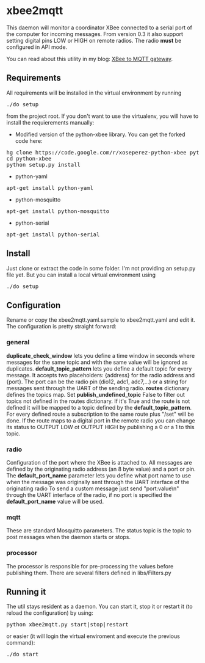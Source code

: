 # xbee2mqtt

This daemon will monitor a coordinator XBee connected to a serial port of the computer for incoming messages.
From version 0.3 it also support setting digital pins LOW or HIGH on remote radios.
The radio **must** be configured in API mode.

You can read about this utility in my blog: [XBee to MQTT gateway](http://tinkerman.eldiariblau.net/xbee-to-mqtt-gateway/ "XBee to MQTT gateway").

## Requirements

All requirements will be installed in the virtual environment by running

<pre>./do setup</pre>

from the project root. If you don't want to use the virtualenv, you will have to install
the requierements manually:

* Modified version of the python-xbee library. You can get the forked code here:
<pre>
hg clone https://code.google.com/r/xoseperez-python-xbee python-xbee
cd python-xbee
python setup.py install
</pre>

* python-yaml
<pre>apt-get install python-yaml</pre>

* python-mosquitto
<pre>apt-get install python-mosquitto</pre>

* python-serial
<pre>apt-get install python-serial</pre>


## Install

Just clone or extract the code in some folder. I'm not providing an setup.py file yet.
But you can install a local virtual environment using 

<pre>./do setup</pre>


## Configuration

Rename or copy the xbee2mqtt.yaml.sample to xbee2mqtt.yaml and edit it. The configuration is pretty straight forward:


### general

**duplicate_check_window** lets you define a time window in seconds where messages for the same topic and with the same value will be ignored as duplicates.
**default_topic_pattern** lets you define a default topic for every message. It accepts two placeholders: {address} for the radio address and {port}. 
The port can be the radio pin (dio12, adc1, adc7,...) or a string for messages sent through the UART of the sending radio. 
**routes** dictionary defines the topics map. 
Set **publish_undefined_topic** False to filter out topics not defined in the routes dictionary. 
If it's True and the route is not defined it will be mapped to a topic defined by the **default_topic_pattern**.
For every defined route a subscription to the same route plus "/set" will be done. 
If the route maps to a digital port in the remote radio you can change its status to OUTPUT LOW ot OUTPUT HIGH by publishing a 0 or a 1 to this topic.


### radio

Configuration of the port where the XBee is attached to.
All messages are defined by the originating radio address (an 8 byte value) and a port or pin.
The **default_port_name** parameter lets you define what port name to use when the message was originally sent through the UART interface of the originating radio 
To send a custom message just send "port:value\n" through the UART interface of the radio, if no port is specified the **default_port_name** value will be used.


### mqtt

These are standard Mosquitto parameters. The status topic is the topic to post messages when the daemon starts or stops.


### processor

The processor is responsible for pre-processing the values before publishing them. There are several filters defined in libs/Filters.py


## Running it

The util stays resident as a daemon. You can start it, stop it or restart it (to reload the configuration) by using:

<pre>python xbee2mqtt.py start|stop|restart</pre>

or easier (it will login the virtual enviroment and execute the previous command):

<pre>./do start</pre>




